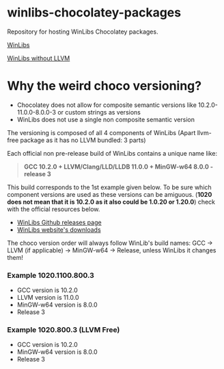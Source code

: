 # winlibs-chocolatey-packages
Repository for hosting WinLibs Chocolatey packages.

[WinLibs](https://chocolatey.org/packages/winlibs)

[WinLibs without LLVM](https://chocolatey.org/packages/winlibs-llvm-free)

# Why the weird choco versioning?
- Chocolatey does not allow for composite semantic versions like 10.2.0-11.0.0-8.0.0-3 or custom strings as versions
- WinLibs does not use a single non composite semantic version

The versioning is composed of all 4 components of WinLibs (Apart llvm-free package as it has no LLVM bundled: 3 parts)

Each official non pre-release build of WinLibs contains a unique name like: 

> **GCC 10.2.0 + LLVM/Clang/LLD/LLDB 11.0.0 + MinGW-w64 8.0.0 - release 3**


This build corresponds to the 1st example given below. To be sure which component versions are used as these versions can be amiguous.
(**1020 does not mean that it is 10.2.0 as it also could be 1.0.20 or 1.20.0**) check with the official resources below.
- [WinLibs Github releases page](https://github.com/brechtsanders/winlibs_mingw/releases)
- [WinLibs website's downloads](http://winlibs.com/#download-release)

The choco version order will always follow WinLib's build names: GCC -> LLVM (if applicable) -> MinGW-w64 -> Release, unless WinLibs it changes them!

### Example 1020.1100.800.3
- GCC version is 10.2.0
- LLVM version is 11.0.0
- MinGW-w64 version is 8.0.0
- Release 3

### Example 1020.800.3 (LLVM Free)
- GCC version is 10.2.0
- MinGW-w64 version is 8.0.0
- Release 3
